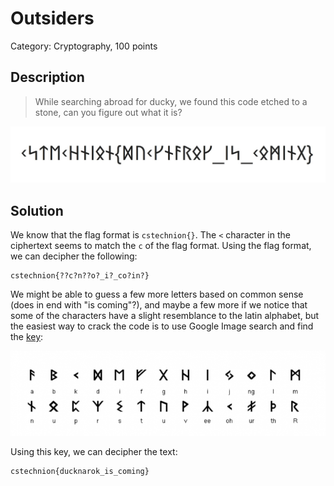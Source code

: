 # Outsiders
Category: Cryptography, 100 points

## Description

> While searching abroad for ducky, we found this code etched to a stone, can you figure out what it is?

![](images/outsiders.jpg)

## Solution

We know that the flag format is `cstechnion{}`. The `<` character in the ciphertext seems to match the `c` of the flag format. Using the flag format, we can decipher the following:

```
cstechnion{??c?n??o?_i?_co?in?}
```

We might be able to guess a few more letters based on common sense (does in end with "is coming"?), and maybe a few more if we notice that some of the characters have a slight resemblance to the latin alphabet, but the easiest way to crack the code is to use Google Image search and find the [key](https://thehistoricallinguistchannel.com/runes/):

![](images/outsiders_key.png)

Using this key, we can decipher the text:

```
cstechnion{ducknarok_is_coming}
```